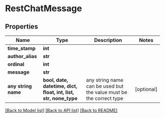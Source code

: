 # RestChatMessage


## Properties
Name | Type | Description | Notes
------------ | ------------- | ------------- | -------------
**time_stamp** | **int** |  | 
**author_alias** | **str** |  | 
**ordinal** | **int** |  | 
**message** | **str** |  | 
**any string name** | **bool, date, datetime, dict, float, int, list, str, none_type** | any string name can be used but the value must be the correct type | [optional]

[[Back to Model list]](../README.md#documentation-for-models) [[Back to API list]](../README.md#documentation-for-api-endpoints) [[Back to README]](../README.md)


